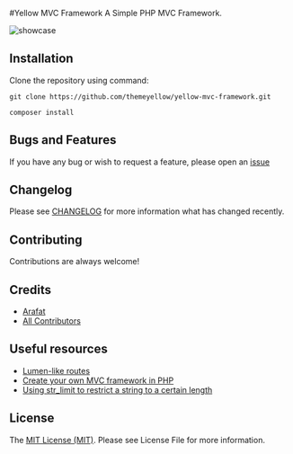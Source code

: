 #Yellow MVC Framework 
A Simple PHP MVC Framework.

![showcase](https://i.imgur.com/Cd8knMA.png)

## Installation
Clone the repository using command:

    git clone https://github.com/themeyellow/yellow-mvc-framework.git

    composer install

## Bugs and Features
If you have any bug or wish to request a feature, please open an [issue](https://github.com/themeyellow/yellow-mvc-framework/issues)

## Changelog
Please see [CHANGELOG](https://github.com/themeyellow/yellow-mvc-framework/CHANGELOG.md) for more information what has changed recently.

## Contributing
Contributions are always welcome!

## Credits
* [Arafat](https://github.com/themeyellow)
* [All Contributors](https://github.com/themeyellow/yellow-mvc-framework/graphs/contributors)

## Useful resources
* [Lumen-like routes](https://ollyxar.com/blog/lumen-like-routes "Lumen-like routes")
* [Create your own MVC framework in PHP](https://medium.com/@noufel.gouirhate/create-your-own-mvc-framework-in-php-af7bd1f0ca19 "Create your own MVC framework in PHP")
* [Using str_limit to restrict a string to a certain length](https://laravel-news.com/str_limit "Using str_limit to restrict a string to a certain length")

## License
The [MIT License (MIT)](https://github.com/mohd-isa/carbon/blob/master/LICENSE). Please see License File for more information.

